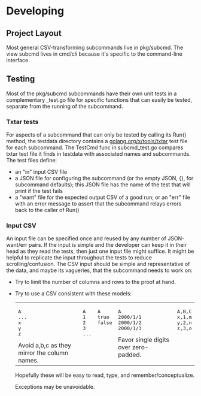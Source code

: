 # Developing

## Project Layout

Most general CSV-transforming subcommands live in pkg/subcmd. The view subcmd lives in cmd/cli because it's specific to the command-line interface.

## Testing

Most of the pkg/subcmd subcommands have their own unit tests in a complementary \_test.go file for specific functions that can easily be tested, separate from the running of the subcommand.

### Txtar tests

For aspects of a subcommand that can only be tested by calling its Run() method, the testdata directory contains a [golang.org/x/tools/txtar](https://pkg.go.dev/golang.org/x/tools/txtar) test file for each subcommand. The TestCmd func in subcmd_test.go compares txtar test file it finds in testdata with associated names and subcommands. The test files define:

- an "in" input CSV file
- a JSON file for configuring the subcommand (or the empty JSON, {}, for subcommand defaults); this JSON file has the name of the test that will print if the test fails
- a "want" file for the expected output CSV of a good run; or an "err" file with an error message to assert that the subcommand relays errors back to the caller of Run()

### Input CSV

An input file can be specified once and reused by any number of JSON-want/err pairs. If the input is simple and the developer can keep it in their head as they read the tests, then just one input file might suffice. It might be helpful to replicate the input throughout the tests to reduce scrolling/confusion. The CSV input should be simple and representative of the data, and maybe its vagueries, that the subcommand needs to work on:

- Try to limit the number of columns and rows to the proof at hand.

- Try to use a CSV consistent with these models:

  <table>
  <tr valign="top">
  <td>
  <pre>
  A
  ...
  x
  y
  z
  </pre>
  Avoid a,b,c as they mirror the column names.
  </td>

  <td>
  <pre>
  A
  1
  2
  3
  ...
  </pre>
  </td>

  <td>
  <pre>
  A
  true
  false
  </pre>
  </td>

  <td>
  <pre>
  A
  2000/1/1
  2000/1/2
  2000/1/3
  </pre>
  Favor single digits over zero-padded.
  </td>
  <td>
  <pre>
  A,B,C
  x,1,m
  y,2,n
  z,3,o
  </td>
  </tr>
  </table>

  Hopefully these will be easy to read, type, and remember/conceptualize.

  Exceptions may be unavoidable.
